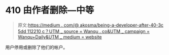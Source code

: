 # 410 由作者删除—中等

> 原文:[https://medium . com/@ akosma/being-a-developer-after-40-3c 5dd 112210 c？UTM _ source = Wanqu . co&UTM _ campaign = Wanqu+Daily&UTM _ medium = website](https://medium.com/@akosma/being-a-developer-after-40-3c5dd112210c?utm_source=wanqu.co&utm_campaign=Wanqu+Daily&utm_medium=website)

用户停用或删除了他们的帐户。